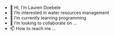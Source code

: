 - 👋 Hi, I’m Lauren Doebele
- 👀 I’m interested in water resources management
- 🌱 I’m currently learning programming
- 💞️ I’m looking to collaborate on ...
- 📫 How to reach me ...

<!---
ldoebele/ldoebele is a ✨ special ✨ repository because its `README.md` (this file) appears on your GitHub profile.
You can click the Preview link to take a look at your changes.
--->
